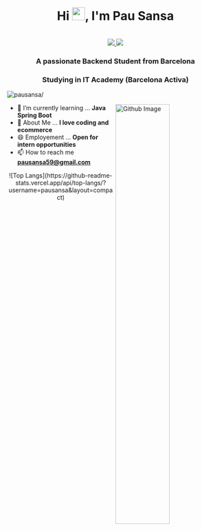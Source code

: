 <h1 align="center">Hi <img src="https://raw.githubusercontent.com/iampavangandhi/iampavangandhi/master/gifs/Hi.gif" width="30px">, I'm Pau Sansa</h1>
 <p align="center"><br/>
   <a href="https://www.linkedin.com/in/sachuverma/">
    <img src="https://img.shields.io/badge/linkedin-pausansa-blue">
  </a>
  
  <a href="https://discord.com/users/1019274804362215464">
    <img src="https://img.shields.io/badge/discord-pausansa-blueviolet">
  </a>
</p>

<h3 align="center">A passionate Backend Student from Barcelona</h3>
<h3 align="center">Studying in IT Academy (Barcelona Activa)</h3>
<p align="left"> <img src=https://komarev.com/ghpvc/?username=pausansa alt=pausansa/></p>


<img width="50%" align="right" alt="Github Image" src="https://raw.githubusercontent.com/onimur/.github/master/.resources/git-header.svg" />


- 🌱 I’m currently learning ... **Java Spring Boot**
- 💬 About Me ... **I love coding and ecommerce**
- 😄 Employement ... **Open for intern opportunities**
- 📫 How to reach me **pausansa59@gmail.com**

<div align="center">
![Top Langs](https://github-readme-stats.vercel.app/api/top-langs/?username=pausansa&layout=compact)
</div>

